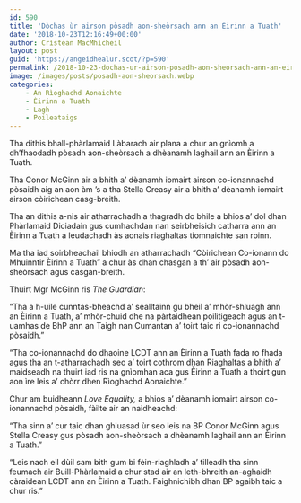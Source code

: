 ```yaml
---
id: 590
title: 'Dòchas ùr airson pòsadh aon-sheòrsach ann an Èirinn a Tuath'
date: '2018-10-23T12:16:49+00:00'
author: Crìstean MacMhìcheil
layout: post
guid: 'https://angeidhealur.scot/?p=590'
permalink: /2018-10-23-dochas-ur-airson-posadh-aon-sheorsach-ann-an-eirinn-a-tuath/
image: /images/posts/posadh-aon-sheorsach.webp
categories:
    - An Rìoghachd Aonaichte
    - Èirinn a Tuath
    - Lagh
    - Poileataigs
---
```


Tha dithis bhall-phàrlamaid Làbarach air plana a chur an gnìomh a dh’fhaodadh pòsadh aon-sheòrsach a dhèanamh laghail ann an Èirinn a Tuath.

Tha Conor McGinn air a bhith a’ dèanamh iomairt airson co-ionannachd pòsaidh aig an aon àm ’s a tha Stella Creasy air a bhith a’ dèanamh iomairt airson còirichean casg-breith.

Tha an dithis a-nis air atharrachadh a thagradh do bhile a bhios a’ dol dhan Phàrlamaid Diciadain gus cumhachdan nan seirbheisich catharra ann an Èirinn a Tuath a leudachadh às aonais riaghaltas tiomnaichte san roinn.

Ma tha iad soirbheachail bhiodh an atharrachadh “Còirichean Co-ionann do Mhuinntir Èirinn a Tuath” a chur às dhan chasgan a th’ air pòsadh aon-sheòrsach agus casgan-breith.

Thuirt Mgr McGinn ris *The Guardian*:

“Tha a h-uile cunntas-bheachd a’ sealltainn gu bheil a’ mhòr-shluagh ann an Èirinn a Tuath, a’ mhòr-chuid dhe na pàrtaidhean poilitigeach agus an t-uamhas de BhP ann an Taigh nan Cumantan a’ toirt taic ri co-ionannachd pòsaidh.”

“Tha co-ionannachd do dhaoine LCDT ann an Èirinn a Tuath fada ro fhada agus tha an t-atharrachadh seo a’ toirt cothrom dhan Riaghaltas a bhith a’ maidseadh na thuirt iad ris na gnìomhan aca gus Èirinn a Tuath a thoirt gun aon ìre leis a’ chòrr dhen Rìoghachd Aonaichte.”

Chur am buidheann *Love Equality,* a bhios a’ dèanamh iomairt airson co-ionannachd pòsaidh, fàilte air an naidheachd:

“Tha sinn a’ cur taic dhan ghluasad ùr seo leis na BP Conor McGinn agus Stella Creasy gus pòsadh aon-sheòrsach a dhèanamh laghail ann an Èirinn a Tuath.”

“Leis nach eil dùil sam bith gum bi fèin-riaghladh a’ tilleadh tha sinn feumach air Buill-Phàrlamaid a chur stad air an leth-bhreith an-aghaidh càraidean LCDT ann an Èirinn a Tuath. Faighnichibh dhan BP agaibh taic a chur ris.”
